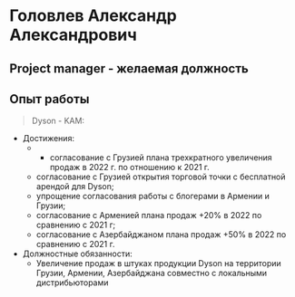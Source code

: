# Головлев Александр Александрович

## Project manager - желаемая должность

## Опыт работы

>Dyson - KAM:
* Достижения:
    * - согласование с Грузией плана трехкратного увеличения продаж в 2022 г. по отношению к 2021 г.
    * согласование с Грузией открытия торговой точки с бесплатной арендой для Dyson;
    * упрощение согласования работы с блогерами в Армении и Грузии;
    * согласование с Арменией плана продаж +20% в 2022 по сравнению с 2021 г;
    * согласование с Азербайджаном плана продаж +50% в 2022 по сравнению с 2021 г.
* Должностные обязанности:
    * Увеличение продаж в штуках продукции Dyson на территории Грузии, Армении, Азербайджана совместно с локальными дистрибьюторами